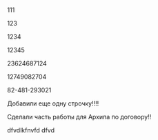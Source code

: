 111

123

1234

12345

23624687124

12749082704

82-481-293021

Добавили еще одну строчку!!!!

Сделали часть работы для Архипа по договору!!

dfvdlkfnvfd
dfvd
